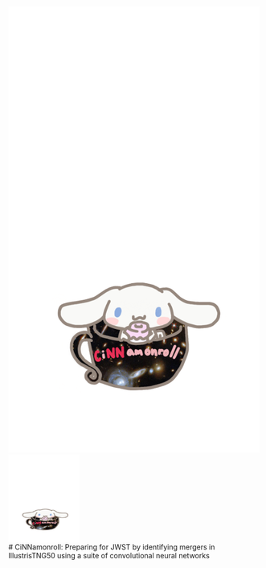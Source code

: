 <img src="github_images/galaxy_in_a_cup.png" alt="cartoon" width="500">

<div style="width: 141px; height: 176px; overflow: hidden">
  <img src="github_images/galaxy_in_a_cup.png" width="150" height="176">
</div>
# CiNNamonroll: Preparing for JWST by identifying mergers in IllustrisTNG50 using a suite of convolutional neural networks
